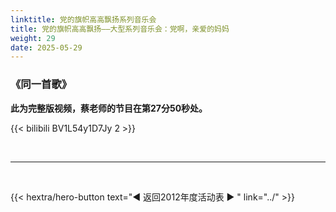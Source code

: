 ```yaml
---
linktitle: 党的旗帜高高飘扬系列音乐会
title: 党的旗帜高高飘扬——大型系列音乐会：党啊，亲爱的妈妈
weight: 29
date: 2025-05-29
---
```


### 《同一首歌》


**此为完整版视频，蔡老师的节目在第27分50秒处。**

{{< bilibili BV1L54y1D7Jy 2 >}}


<br>
<hr>
<br>

{{< hextra/hero-button text="◀ 返回2012年度活动表 ▶ " link="../" >}}